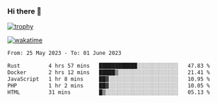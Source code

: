 ### Hi there 👋

[![trophy](https://github-profile-trophy.vercel.app/?username=cxnky&theme=dracula)](https://github.com/ryo-ma/github-profile-trophy)

[![wakatime](https://wakatime.com/badge/user/1c39c599-5497-41b9-a5be-2c4676e7fd23.svg)](https://wakatime.com/@1c39c599-5497-41b9-a5be-2c4676e7fd23)
<!--START_SECTION:waka-->

```txt
From: 25 May 2023 - To: 01 June 2023

Rust         4 hrs 57 mins   ████████████░░░░░░░░░░░░░   47.83 %
Docker       2 hrs 12 mins   █████▒░░░░░░░░░░░░░░░░░░░   21.41 %
JavaScript   1 hr 8 mins     ██▓░░░░░░░░░░░░░░░░░░░░░░   10.95 %
PHP          1 hr 2 mins     ██▓░░░░░░░░░░░░░░░░░░░░░░   10.05 %
HTML         31 mins         █▒░░░░░░░░░░░░░░░░░░░░░░░   05.13 %
```

<!--END_SECTION:waka-->
